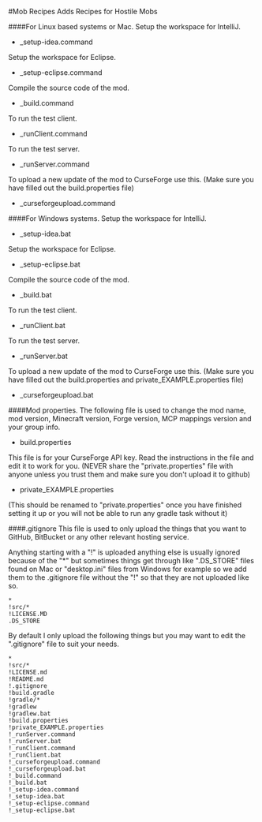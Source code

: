 #Mob Recipes
Adds Recipes for Hostile Mobs

####For Linux based systems or Mac.
Setup the workspace for IntelliJ.
* _setup-idea.command

Setup the workspace for Eclipse.
* _setup-eclipse.command

Compile the source code of the mod.
* _build.command

To run the test client.
* _runClient.command

To run the test server.
* _runServer.command

To upload a new update of the mod to CurseForge use this. (Make sure you have filled out the build.properties file)
* _curseforgeupload.command

####For Windows systems.
Setup the workspace for IntelliJ.
* _setup-idea.bat

Setup the workspace for Eclipse.
* _setup-eclipse.bat

Compile the source code of the mod.
* _build.bat

To run the test client.
* _runClient.bat

To run the test server.
* _runServer.bat

To upload a new update of the mod to CurseForge use this. (Make sure you have filled out the build.properties and private_EXAMPLE.properties file)
* _curseforgeupload.bat

####Mod properties.
The following file is used to change the mod name, mod version, Minecraft version, Forge version, MCP mappings version and your group info.
* build.properties

This file is for your CurseForge API key. Read the instructions in the file and edit it to work for you. (NEVER share the "private.properties" file with anyone unless you trust them and make sure you don't upload it to github)
* private_EXAMPLE.properties

(This should be renamed to "private.properties" once you have finished setting it up or you will not be able to run any gradle task without it)

####.gitignore
This file is used to only upload the things that you want to GitHub, BitBucket or any other relevant hosting service.

Anything starting with a "!" is uploaded anything else is usually ignored because of the "*" but sometimes things get through like ".DS_STORE" files found on Mac or "desktop.ini" files from Windows for example so we add them to the .gitignore file without the "!" so that they are not uploaded like so.

```
*
!src/*
!LICENSE.MD
.DS_STORE
```
 By default I only upload the following things but you may want to edit the ".gitignore" file to suit your needs.
```
*
!src/*
!LICENSE.md
!README.md
!.gitignore
!build.gradle
!gradle/*
!gradlew
!gradlew.bat
!build.properties
!private_EXAMPLE.properties
!_runServer.command
!_runServer.bat
!_runClient.command
!_runClient.bat
!_curseforgeupload.command
!_curseforgeupload.bat
!_build.command
!_build.bat
!_setup-idea.command
!_setup-idea.bat
!_setup-eclipse.command
!_setup-eclipse.bat
```